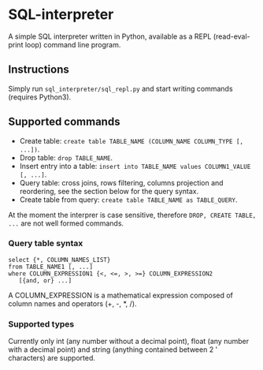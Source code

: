 # SQL-interpreter
A simple SQL interpreter written in Python, available as a REPL (read-eval-print loop) command line program.

## Instructions
Simply run `sql_interpreter/sql_repl.py` and start writing commands (requires Python3).

## Supported commands
* Create table: `create table TABLE_NAME (COLUMN_NAME COLUMN_TYPE [, ...])`.
* Drop table: `drop TABLE_NAME`.
* Insert entry into a table: `insert into TABLE_NAME values COLUMN1_VALUE [, ...]`.
* Query table: cross joins, rows filtering, columns projection and reordering, see the section below for the query syntax.
* Create table from query: `create table TABLE_NAME as TABLE_QUERY`.

At the moment the interprer is case sensitive, therefore `DROP, CREATE TABLE, ...` are not well formed commands.

### Query table syntax

```
select {*, COLUMN_NAMES_LIST}
from TABLE_NAME1 [, ...]
where COLUMN_EXPRESSION1 {<, <=, >, >=} COLUMN_EXPRESSION2
   [{and, or} ...]
```
A COLUMN_EXPRESSION is a mathematical expression composed of column names and operators (+, -, *, /).

### Supported types
Currently only int (any number without a decimal point), float (any number with a decimal point)
and string (anything contained between 2 ' characters) are supported.
